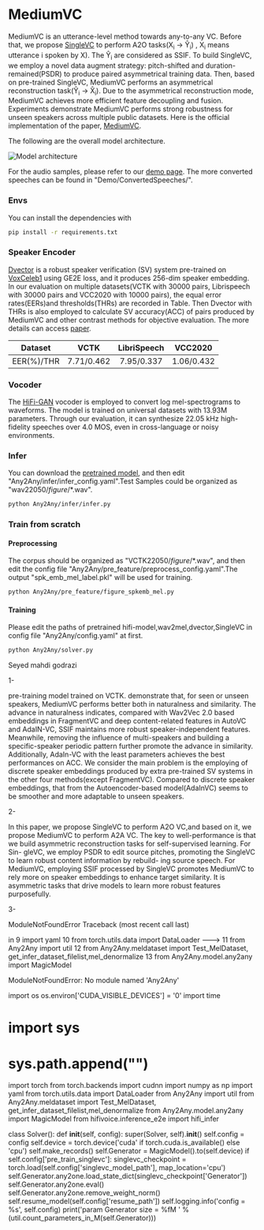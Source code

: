 # MediumVC
MediumVC is an utterance-level method towards any-to-any VC. Before that, we propose [SingleVC](https://github.com/BrightGu/SingleVC) to perform A2O tasks(X<sub>i</sub> → Ŷ<sub>i</sub>) , X<sub>i</sub> means utterance i spoken by X). The Ŷ<sub>i</sub> are considered as SSIF. To build SingleVC, we employ a novel data augment strategy: pitch-shifted and duration-remained(PSDR) to produce paired asymmetrical training data. Then, based on pre-trained SingleVC, MediumVC performs an asymmetrical reconstruction task(Ŷ<sub>i</sub> → X̂<sub>i</sub>). Due to the asymmetrical reconstruction mode, MediumVC achieves more efficient feature decoupling and fusion. Experiments demonstrate MediumVC performs strong robustness for unseen speakers across multiple public datasets.
Here is the official implementation of the paper, [MediumVC](http://arxiv.org/abs/2110.02500).


The following are the overall model architecture.

![Model architecture](Demo/image/mediumvc.png)

For the audio samples, please refer to our [demo page](https://brightgu.github.io/MediumVC/). The more converted speeches can be found in "Demo/ConvertedSpeeches/".

### Envs
You can install the dependencies with
```bash
pip install -r requirements.txt
```

### Speaker Encoder
[Dvector](https://github.com/yistLin/dvector)  is a robust  speaker verification (SV) system pre-trained on [VoxCeleb1](https://www.robots.ox.ac.uk/~vgg/data/voxceleb/vox1.html)  using GE2E loss, and it  produces 256-dim speaker embedding. In our evaluation on multiple datasets(VCTK with 30000 pairs, Librispeech with 30000 pairs and VCC2020 with 10000 pairs), the equal error rates(EERs)and thresholds(THRs) are recorded in Table. Then Dvector with THRs is also employed to calculate SV accuracy(ACC) of pairs produced by MediumVC and other contrast methods for objective evaluation. The more details can access [paper](http://arxiv.org/abs/2110.02500).

| Dataset | VCTK | LibriSpeech | VCC2020 |
| :------:| :------: | :------: |:------: |
| EER(%)/THR | 7.71/0.462 | 7.95/0.337 |1.06/0.432 |

### Vocoder
The [HiFi-GAN](https://github.com/jik876/hifi-gan) vocoder is employed to convert log mel-spectrograms to waveforms. The model is trained on universal datasets with 13.93M parameters. Through our evaluation, it can synthesize 22.05 kHz high-fidelity speeches over 4.0 MOS, even in cross-language or noisy environments.

### Infer
You can download the [pretrained model](https://drive.google.com/file/d/1mMSLYdHZZ9PtJo6kceMO2483TxKXgLa_/view?usp=sharing), and then edit "Any2Any/infer/infer_config.yaml".Test Samples could be organized  as "wav22050/$figure$/*.wav". 
```bash
python Any2Any/infer/infer.py
```
### Train from scratch

####  Preprocessing
The corpus should be organized as "VCTK22050/$figure$/*.wav", and then edit the config file "Any2Any/pre_feature/preprocess_config.yaml".The output "spk_emb_mel_label.pkl" will be used for training.
```bash
python Any2Any/pre_feature/figure_spkemb_mel.py
```
#### Training
Please edit the paths of pretrained  hifi-model,wav2mel,dvector,SingleVC in config file "Any2Any/config.yaml" at first.
```bash
python Any2Any/solver.py
```

Seyed mahdi godrazi

1- 

pre-training model trained on VCTK. 
demonstrate that, for seen or unseen speakers, MediumVC
performs better both in naturalness and similarity. The advance in naturalness indicates, compared with Wav2Vec
2.0 based embeddings in FragmentVC and deep content-related
features in AutoVC and AdaIN-VC, SSIF maintains more robust speaker-independent features. Meanwhile, removing the 
influence of multi-speakers and building a specific-speaker
periodic pattern further promote the advance in similarity.
Additionally, AdaIn-VC with the least parameters achieves the best performances on ACC.
We consider the main problem is the employing of discrete speaker embeddings produced by extra pre-trained SV systems in the other four
methods(except FragmentVC). Compared to discrete speaker embeddings, that from the Autoencoder-based model(AdaInVC)
seems to be smoother and more adaptable to unseen speakers.

2- 

In this paper, we propose SingleVC to perform A2O VC,and based on it, we propose MediumVC to perform A2A
VC. The key to well-performance is that we build asymmetric reconstruction tasks for self-supervised learning. For Sin-
gleVC, we employ PSDR to edit source pitches, promoting the SingleVC to learn robust content information by rebuild-
ing source speech. For MediumVC, employing SSIF processed by SingleVC promotes MediumVC to rely more on
speaker embeddings to enhance target similarity. It is asymmetric tasks that drive models to learn more robust features
purposefully.


3-

ModuleNotFoundError                       Traceback (most recent call last)

<ipython-input-1-cccb1023891d> in <module>
      9 import yaml
     10 from torch.utils.data import DataLoader
---> 11 from Any2Any import util
     12 from Any2Any.meldataset import Test_MelDataset, get_infer_dataset_filelist,mel_denormalize
     13 from Any2Any.model.any2any import MagicModel

ModuleNotFoundError: No module named 'Any2Any'


import os
os.environ['CUDA_VISIBLE_DEVICES'] = '0'
import time
# import sys
# sys.path.append("")
import torch
from torch.backends import cudnn
import numpy as np
import yaml
from torch.utils.data import DataLoader
from Any2Any import util
from Any2Any.meldataset import Test_MelDataset, get_infer_dataset_filelist,mel_denormalize
from Any2Any.model.any2any import MagicModel
from hifivoice.inference_e2e import  hifi_infer


class Solver():
	def __init__(self, config):
		super(Solver, self).__init__()
		self.config = config
		self.device = torch.device('cuda' if torch.cuda.is_available() else 'cpu')
		self.make_records()
		self.Generator = MagicModel().to(self.device)
		if self.config['pre_train_singlevc']:
			singlevc_checkpoint = torch.load(self.config['singlevc_model_path'], map_location='cpu')
			self.Generator.any2one.load_state_dict(singlevc_checkpoint['Generator'])
			self.Generator.any2one.eval()
			self.Generator.any2one.remove_weight_norm()
		self.resume_model(self.config['resume_path'])
		self.logging.info('config = %s', self.config)
		print('param Generator size = %fM ' % (util.count_parameters_in_M(self.Generator)))

